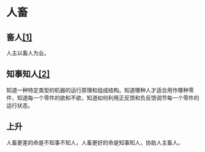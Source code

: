 # 人畜

## 畜人[[1]](./appendices/道德经.md)

人主以畜人为业。

## 知事知人[[2]](./appendices/长短经·大体篇.md)

知道一种特定类型的机器的运行原理和组成结构。知道哪种人才适合用作哪种零件，知道每一个零件的欲和不欲，知道如何利用正反馈和负反馈调节每一个零件的运行状态。

## 上升

人畜更差的命是不知事不知人，人畜更好的命是知事知人，协助人主畜人。
